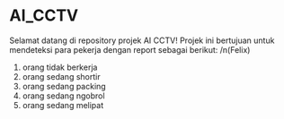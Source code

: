 # AI_CCTV
Selamat datang di repository projek AI CCTV!
Projek ini bertujuan untuk mendeteksi para pekerja dengan report sebagai berikut:
/n(Felix)
1. orang tidak berkerja
2. orang sedang shortir
3. orang sedang packing
4. orang sedang ngobrol
5. orang sedang melipat
